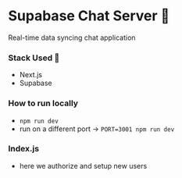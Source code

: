 # Supabase Chat Server 🍦

Real-time data syncing chat application

### Stack Used 🥞

- Next.js
- Supabase

### How to run locally

- `npm run dev`
- run on a different port -> `PORT=3001 npm run dev`

### Index.js

- here we authorize and setup new users
